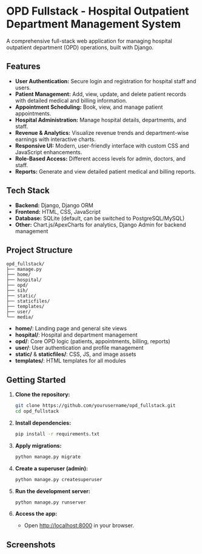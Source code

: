 # OPD Fullstack - Hospital Outpatient Department Management System

A comprehensive full-stack web application for managing hospital outpatient department (OPD) operations, built with Django.

## Features

- **User Authentication:** Secure login and registration for hospital staff and users.
- **Patient Management:** Add, view, update, and delete patient records with detailed medical and billing information.
- **Appointment Scheduling:** Book, view, and manage patient appointments.
- **Hospital Administration:** Manage hospital details, departments, and staff.
- **Revenue & Analytics:** Visualize revenue trends and department-wise earnings with interactive charts.
- **Responsive UI:** Modern, user-friendly interface with custom CSS and JavaScript enhancements.
- **Role-Based Access:** Different access levels for admin, doctors, and staff.
- **Reports:** Generate and view detailed patient medical and billing reports.

## Tech Stack

- **Backend:** Django, Django ORM
- **Frontend:** HTML, CSS, JavaScript
- **Database:** SQLite (default, can be switched to PostgreSQL/MySQL)
- **Other:** Chart.js/ApexCharts for analytics, Django Admin for backend management

## Project Structure

```
opd_fullstack/
├── manage.py
├── home/
├── hospital/
├── opd/
├── sih/
├── static/
├── staticfiles/
├── templates/
├── user/
└── media/
```

- **home/**: Landing page and general site views
- **hospital/**: Hospital and department management
- **opd/**: Core OPD logic (patients, appointments, billing, reports)
- **user/**: User authentication and profile management
- **static/** & **staticfiles/**: CSS, JS, and image assets
- **templates/**: HTML templates for all modules

## Getting Started

1. **Clone the repository:**
   ```bash
   git clone https://github.com/yourusername/opd_fullstack.git
   cd opd_fullstack
   ```

2. **Install dependencies:**
   ```bash
   pip install -r requirements.txt
   ```

3. **Apply migrations:**
   ```bash
   python manage.py migrate
   ```

4. **Create a superuser (admin):**
   ```bash
   python manage.py createsuperuser
   ```

5. **Run the development server:**
   ```bash
   python manage.py runserver
   ```

6. **Access the app:**
   - Open [http://localhost:8000](http://localhost:8000) in your browser.

## Screenshots

